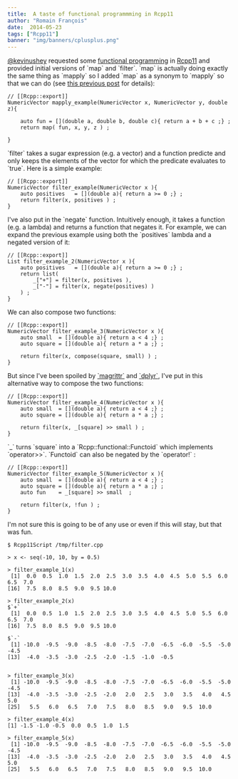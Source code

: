 ```yaml
---
title:  A taste of functional programmming in Rcpp11
author: "Romain François"
date:  2014-05-23
tags: ["Rcpp11"]
banner: "img/banners/cplusplus.png"
---
```


<p><a href="https://github.com/kevinushey">@kevinushey</a> requested some <a href="https://github.com/Rcpp11/Rcpp11/issues/140#issuecomment-43956758">functional programming</a> in <a href="https://github.com/Rcpp11/Rcpp11">Rcpp11</a> and provided initial versions of `map` and `filter`. `map` is actually doing exactly the same thing as `mapply` so I added `map` as a synonym to `mapply` so that we can do (see <a href="http://blog.r-enthusiasts.com/2014/05/22/using-mapply-in-rcpp11/">this previous post</a> for details): </p>

```
// [[Rcpp::export]]
NumericVector mapply_example(NumericVector x, NumericVector y, double z){

    auto fun = [](double a, double b, double c){ return a + b + c ;} ;
    return map( fun, x, y, z ) ;

}
```

<p>`filter` takes a sugar expression (e.g. a vector) and a function predicte and only keeps the elements of the vector for which the predicate evaluates to `true`. Here is a simple example: </p>

```
// [[Rcpp::export]]
NumericVector filter_example(NumericVector x ){  
    auto positives   = [](double a){ return a >= 0 ;} ;
    return filter(x, positives ) ;
}
```

<p>I've also put in the `negate` function. Intuitively enough, it takes a function (e.g. a lambda) and returns a function that negates it. For example, we can expand the previous example using both the `positives` lambda and a negated version of it: </p>

```
// [[Rcpp::export]]
List filter_example_2(NumericVector x ){  
    auto positives   = [](double a){ return a >= 0 ;} ;
    return list( 
        _["+"] = filter(x, positives ), 
        _["-"] = filter(x, negate(positives) ) 
    ) ;
}
```

<p>We can also compose two functions: </p>

```
// [[Rcpp::export]]
NumericVector filter_example_3(NumericVector x ){  
    auto small  = [](double a){ return a < 4 ;} ;
    auto square = [](double a){ return a * a ;} ;

    return filter(x, compose(square, small) ) ;
}
```

<p>But since I've been spoiled by <a href="https://github.com/smbache/magrittr">`magrittr`</a> and <a href="https://github.com/hadley/dplyr">`dplyr`</a>, I've put in this alternative way to compose the two functions: </p>

```
// [[Rcpp::export]]
NumericVector filter_example_4(NumericVector x ){  
    auto small  = [](double a){ return a < 4 ;} ;
    auto square = [](double a){ return a * a ;} ;

    return filter(x, _[square] >> small ) ;
}
```

<p>`_` turns `square` into a `Rcpp::functional::Functoid` which implements `operator>>`. `Functoid` can also be negated by the `operator!` : </p>

```
// [[Rcpp::export]]
NumericVector filter_example_5(NumericVector x ){  
    auto small  = [](double a){ return a < 4 ;} ;
    auto square = [](double a){ return a * a ;} ;
    auto fun    = _[square] >> small  ;

    return filter(x, !fun ) ;
}
```

<p>I'm not sure this is going to be of any use or even if this will stay, but that was fun. </p>

```
$ Rcpp11Script /tmp/filter.cpp

> x <- seq(-10, 10, by = 0.5)

> filter_example_1(x)
 [1]  0.0  0.5  1.0  1.5  2.0  2.5  3.0  3.5  4.0  4.5  5.0  5.5  6.0  6.5  7.0
[16]  7.5  8.0  8.5  9.0  9.5 10.0

> filter_example_2(x)
$`+`
 [1]  0.0  0.5  1.0  1.5  2.0  2.5  3.0  3.5  4.0  4.5  5.0  5.5  6.0  6.5  7.0
[16]  7.5  8.0  8.5  9.0  9.5 10.0

$`-`
 [1] -10.0  -9.5  -9.0  -8.5  -8.0  -7.5  -7.0  -6.5  -6.0  -5.5  -5.0  -4.5
[13]  -4.0  -3.5  -3.0  -2.5  -2.0  -1.5  -1.0  -0.5


> filter_example_3(x)
 [1] -10.0  -9.5  -9.0  -8.5  -8.0  -7.5  -7.0  -6.5  -6.0  -5.5  -5.0  -4.5
[13]  -4.0  -3.5  -3.0  -2.5  -2.0   2.0   2.5   3.0   3.5   4.0   4.5   5.0
[25]   5.5   6.0   6.5   7.0   7.5   8.0   8.5   9.0   9.5  10.0

> filter_example_4(x)
[1] -1.5 -1.0 -0.5  0.0  0.5  1.0  1.5

> filter_example_5(x)
 [1] -10.0  -9.5  -9.0  -8.5  -8.0  -7.5  -7.0  -6.5  -6.0  -5.5  -5.0  -4.5
[13]  -4.0  -3.5  -3.0  -2.5  -2.0   2.0   2.5   3.0   3.5   4.0   4.5   5.0
[25]   5.5   6.0   6.5   7.0   7.5   8.0   8.5   9.0   9.5  10.0
```

